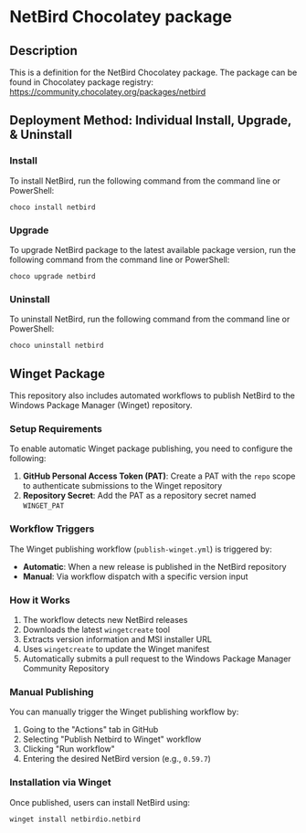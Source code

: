 # NetBird Chocolatey package

## Description
This is a definition for the NetBird Chocolatey package.
The package can be found in Chocolatey package registry: https://community.chocolatey.org/packages/netbird

## Deployment Method: Individual Install, Upgrade, & Uninstall

### Install
To install NetBird, run the following command from the command line or PowerShell:
```
choco install netbird
```

### Upgrade
To upgrade NetBird package to the latest available package version, run the following command from the command line or PowerShell:
```
choco upgrade netbird
```

### Uninstall
To uninstall NetBird, run the following command from the command line or PowerShell:
```
choco uninstall netbird
```

## Winget Package

This repository also includes automated workflows to publish NetBird to the Windows Package Manager (Winget) repository.

### Setup Requirements

To enable automatic Winget package publishing, you need to configure the following:

1. **GitHub Personal Access Token (PAT)**: Create a PAT with the `repo` scope to authenticate submissions to the Winget repository
2. **Repository Secret**: Add the PAT as a repository secret named `WINGET_PAT`

### Workflow Triggers

The Winget publishing workflow (`publish-winget.yml`) is triggered by:
- **Automatic**: When a new release is published in the NetBird repository
- **Manual**: Via workflow dispatch with a specific version input

### How it Works

1. The workflow detects new NetBird releases
2. Downloads the latest `wingetcreate` tool
3. Extracts version information and MSI installer URL
4. Uses `wingetcreate` to update the Winget manifest
5. Automatically submits a pull request to the Windows Package Manager Community Repository

### Manual Publishing

You can manually trigger the Winget publishing workflow by:
1. Going to the "Actions" tab in GitHub
2. Selecting "Publish Netbird to Winget" workflow
3. Clicking "Run workflow"
4. Entering the desired NetBird version (e.g., `0.59.7`)

### Installation via Winget

Once published, users can install NetBird using:
```
winget install netbirdio.netbird
```
